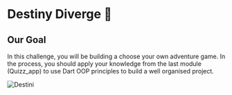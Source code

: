 # Destiny Diverge 🤔

## Our Goal

In this challenge, you will be building a choose your own adventure game. In the process, you should apply your knowledge from the last module (Quizz_app) to use Dart OOP principles to build a well organised project.

![Destini](https://github.com/hinaabbaskhan/destiny-diverge/assets/47082795/38e06534-d470-4a00-be98-a78f8522b59b)

